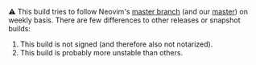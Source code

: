 ⚠️ This build tries to follow Neovim's [master branch](https://github.com/neovim/neovim/commits/master) (and our [master](https://github.com/qvacua/vimr/commits/master)) on weekly basis. There are few differences to other releases or snapshot builds:

1. This build is not signed (and therefore also not notarized).
2. This build is probably more unstable than others.
